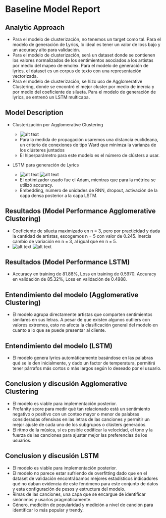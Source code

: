 # Baseline Model Report

## Analytic Approach
* Para el modelo de clusterización, no tenemos un target como tal. Para el modelo de generación de Lyrics, lo ideal es tener un valor de loss bajo y un accuracy alto para validación.
* Para el modelo de clusterización, será un dataset donde se contienen los valores normalizados de los sentimientos asociados a los artistas por medio del mapeo de emolex. Para el modelo de generación de lyrics, el dataset es un corpus de texto con una representación vectorizada.
* Para el modelo de clusterización, se hizo uso de Agglomerative Clustering, donde se encontró el mejor cluster por medio de inercia y por medio del coeficiente de silueta. Para el modelo de generación de lyrics, se entrenó un LSTM multicapa. 

## Model Description

* Clusterización por Agglomerative Clustering

	* ![alt text](https://i.imgur.com/zhFzYcS.jpeg)
	* Para la medida de propagación usaremos una distancia euclídeana, un criterio de conexiones de tipo Ward que minimza la varianza de los clústeres juntados
	* El hiperparámetro para este modelo es el número de clústers a usar. 

* LSTM para generación de Lyrics

	* ![alt text](https://i.imgur.com/wDScpQi.jpeg)
	  ![alt text](https://i.imgur.com/gExYgkn.png)
	* El optimizador usado fue el Adam, mientras que para la métrica se utilizó accuracy. 
	* Embedding, número de unidades de RNN, dropout, activación de la capa densa posterior a la capa LSTM.

## Resultados (Model Performance Agglomerative Clustering)
* Coeficiente de silueta maximizado en n = 3, pero por practicidad y dada la cantidad de artistas, escogemos n = 5 con valor de 0.245. Inercia cambio de variación en n = 3, al igual que en n = 5. 
* ![alt text](https://i.imgur.com/ISXVesp.png)
  ![alt text](https://i.imgur.com/6oWnks3.png)

## Resultados (Model Performance LSTM)
* Accuracy en training de 81.88%, Loss en training de 0.5970. Accuracy en validación de 85.32%, Loss en validación de 0.4988.


## Entendimiento del modelo (Agglomerative Clustering)

* El modelo agrupa directamente artistas que comparten sentimientos similares en sus letras. A pesar de que existen algunos outliers con valores extremos, esto no afecta la clasificación general del modelo en cuanto a lo que se puede presentar al cliente.

## Entendimiento del modelo (LSTM)

* El modelo genera lyrics automáticamente basándose en las palabras qué se le den inicialmente, y dado un factor de temperatura, permitirá tener párrafos más cortos o más largos según lo deseado por el usuario. 

## Conclusion y discusión Agglomerative Clustering

* El modelo es viable para implementación posterior.
* Profanity score para medir qué tan relacionado está un sentimiento negativo o positivo con un conteo mayor o menor de palabras consideradas ofensivas en las letras de las canciones y permitir un mejor ajuste de cada uno de los subgrupos o clústers generados.
* El ritmo de la música, sí es posible codificar la velocidad, el tono y la fuerza de las canciones para ajustar mejor las preferencias de los usuarios.

## Conclusion y discusión LSTM

* El modelo es viable para implementación posterior.
* El modelo no parece estar sufriendo de overfitting dado que en el dataset de validación encontrábamos mejores estadísticos indicadores qué no daban evidencia de este fenómeno para este conjunto de datos y esta configuración de pesos y estructura del modelo.
* Rimas de las canciones, una capa que se encargue de identificar sinónimos y usarlos pragmáticamente.
* Género, medición de popularidad y medición a nivel de canción para identificar lo más popular y trendy.
